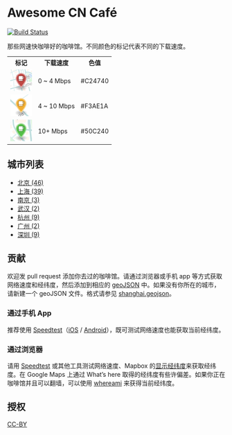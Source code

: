 # Awesome CN Café
[![Build Status](https://travis-ci.org/ElaWorkshop/awesome-cn-cafe.svg?branch=master)](https://travis-ci.org/ElaWorkshop/awesome-cn-cafe)

那些网速快咖啡好的咖啡馆。不同颜色的标记代表不同的下载速度。

<table>
<tr><th>标记</th><th>下载速度</th><th>色值</th></tr>
<tr><td><img src="resources/markers/slow.png" width="50" alt="Slow marker"></td><td>0 ~ 4 Mbps</td><td>#C24740</td></tr>
<tr><td><img src="resources/markers/moderate.png" width="50" alt="Moderate marker"></td><td>4 ~ 10 Mbps</td><td>#F3AE1A</td></tr>
<tr><td><img src="resources/markers/fast.png" width="50" alt="Fast marker"></td><td>10+ Mbps</td><td>#50C240</td></tr>
</table>


## 城市列表

* [北京 (46)](beijing.geojson)
* [上海 (39)](shanghai.geojson)
* [南京 (3)](nanjing.geojson)
* [武汉 (2)](wuhan.geojson)
* [杭州 (9)](hangzhou.geojson)
* [广州 (2)](guangzhou.geojson)
* [深圳 (9)](shenzhen.geojson)

## 贡献

欢迎发 pull request 添加你去过的咖啡馆。请通过浏览器或手机 app 等方式获取网络速度和经纬度，然后添加到相应的 [geoJSON](http://geojson.org/geojson-spec.html) 中。如果没有你所在的城市，请新建一个 geoJSON 文件。格式请参见 [shanghai.geojson](shanghai.geojson)。

### 通过手机 App

推荐使用 [Speedtest](http://www.speedtest.net/mobile/)（[iOS](https://itunes.apple.com/app/speedtest-net-mobile-speed/id300704847?mt=8) / [Android](https://play.google.com/store/apps/details?id=org.zwanoo.android.speedtest)），既可测试网络速度也能获取当前经纬度。

### 通过浏览器

请用 [Speedtest](http://speedtest.net) 或其他工具测试网络速度、Mapbox 的[显示经纬度](https://www.mapbox.com/mapbox.js/example/v1.0.0/select-center-form/)来获取经纬度。在 Google Maps 上通过 What’s here 取得的经纬度有些许偏差。如果你正在咖啡馆并且可以翻墙，可以使用 [whereami](https://xavierchow.github.io/whereami/) 来获得当前经纬度。

## 授权
[CC-BY](http://creativecommons.org/licenses/by/4.0/)
